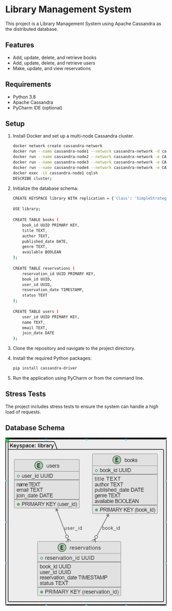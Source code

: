 # Library Management System

This project is a Library Management System using Apache Cassandra as the distributed database.

## Features
- Add, update, delete, and retrieve books
- Add, update, delete, and retrieve users
- Make, update, and view reservations

## Requirements
- Python 3.8
- Apache Cassandra
- PyCharm IDE (optional)

## Setup
1. Install Docker and set up a multi-node Cassandra cluster.
    ```bash
    docker network create cassandra-network
    docker run --name cassandra-node1 --network cassandra-network -d cassandra:3.11
    docker run --name cassandra-node2 --network cassandra-network -e CASSANDRA_SEEDS=cassandra-node1 -d cassandra:3.11
    docker run --name cassandra-node3 --network cassandra-network -e CASSANDRA_SEEDS=cassandra-node1 -d cassandra:3.11
    docker run --name cassandra-node4 --network cassandra-network -e CASSANDRA_SEEDS=cassandra-node1 -d cassandra:3.11
    docker exec -it cassandra-node1 cqlsh
    DESCRIBE cluster;
    ```
2. Initialize the database schema:

    ``` bash
    CREATE KEYSPACE library WITH replication = {'class': 'SimpleStrategy', 'replication_factor': 3};

    USE library;

    CREATE TABLE books (
        book_id UUID PRIMARY KEY,
        title TEXT,
        author TEXT,
        published_date DATE,
        genre TEXT,
        available BOOLEAN
    );

    CREATE TABLE reservations (
        reservation_id UUID PRIMARY KEY,
        book_id UUID,
        user_id UUID,
        reservation_date TIMESTAMP,
        status TEXT
    );

    CREATE TABLE users (
        user_id UUID PRIMARY KEY,
        name TEXT,
        email TEXT,
        join_date DATE
    );
    ```
3. Clone the repository and navigate to the project directory.
4. Install the required Python packages:
    ```bash
    pip install cassandra-driver
    ```
5. Run the application using PyCharm or from the command line.

## Stress Tests
The project includes stress tests to ensure the system can handle a high load of requests.

## Database Schema
![Database Schema](schema.png)

